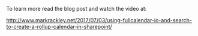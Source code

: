 To learn more read the blog post and watch the video at:  

http://www.markrackley.net/2017/07/03/using-fullcalendar-io-and-search-to-create-a-rollup-calendar-in-sharepoint/

<!--/*
 * SPFullCalendarRollup - Create a calendar view using FullCalendar.io and SharePoint Online Task list
 * Version 1.0 
 * @requires jQuery v1.11 or greater 
 * @requires jQuery, FullCalendar.io, Moment.js 
 *
 * Copyright (c) 2017 Mark Rackley / PAIT Group
 * Licensed under the MIT license:
 * http://www.opensource.org/licenses/mit-license.php
 */
/**
 * @description Create a calendar view using FullCalendar.io and SharePoint Online Task list
 * @type jQuery
 * @name SPFullCalendarRollup
 * @category Plugins/SPFullCalendarRollup
 * @author Mark Rackley / http://www.paitgroup.com / mrackley@paitgroup.com
 * 
 * for code to work "as is":
 * Map ows_StartDate and ows_DueDate to RefinableDate00
 * Map ows_DueDate to RefinableDate01
 * Map ows_StartDate to RefinableDaet02
 * 
 */
-->
